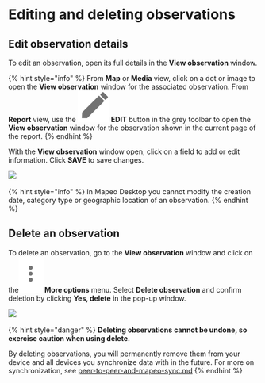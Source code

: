 # Editing and deleting observations

## **Edit observation details**

To edit an observation, open its full details in the **View observation** window.

{% hint style="info" %}
From **Map** or **Media** view, click on a dot or image to open the **View observation** window for the associated observation. From **Report** view, use the <img src="../../../.gitbook/assets/Webmaps_edit_icon.jpg" alt="" data-size="line"> **EDIT** button in the grey toolbar to open the **View observation** window for the observation shown in the current page of the report.
{% endhint %}

With the **View observation** window open, click on a field to add or edit information. Click **SAVE** to save changes.

![](../../../.gitbook/assets/Md\_edit\_observation.jpg)

{% hint style="info" %}
In Mapeo Desktop you cannot modify the creation date, category type or geographic location of an observation.
{% endhint %}

## Delete an observation

To delete an observation, go to the **View observation** window and click on the<img src="../../../.gitbook/assets/Three_dots_menu.png" alt="" data-size="line">**More options** menu. Select **Delete observation** and confirm deletion by clicking **Yes, delete** in the pop-up window.

![](../../../.gitbook/assets/Md\_edit\_observation\_more\_options.jpg)

{% hint style="danger" %}
**Deleting observations cannot be undone, so exercise caution when using delete.**

By deleting observations, you will permanently remove them from your device and all devices you synchronize data with in the future. For more on synchronization, see [peer-to-peer-and-mapeo-sync.md](../../../overview/about-mapeo/peer-to-peer-and-mapeo-sync.md "mention")
{% endhint %}
